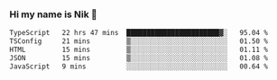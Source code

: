 ### Hi my name is Nik 👋

<!--
**NikDoe/NikDoe** is a ✨ _special_ ✨ repository because its `README.md` (this file) appears on your GitHub profile.

Here are some ideas to get you started:

- 🔭 I’m currently working on ...
- 🌱 I’m currently learning ...
- 👯 I’m looking to collaborate on ...
- 🤔 I’m looking for help with ...
- 💬 Ask me about ...
- 📫 How to reach me: ...
- 😄 Pronouns: ...
- ⚡ Fun fact: ...
-->

<!--START_SECTION:waka-->

```txt
TypeScript   22 hrs 47 mins  ███████████████████████▓░   95.04 %
TSConfig     21 mins         ▒░░░░░░░░░░░░░░░░░░░░░░░░   01.50 %
HTML         15 mins         ▒░░░░░░░░░░░░░░░░░░░░░░░░   01.11 %
JSON         15 mins         ▒░░░░░░░░░░░░░░░░░░░░░░░░   01.08 %
JavaScript   9 mins          ░░░░░░░░░░░░░░░░░░░░░░░░░   00.64 %
```

<!--END_SECTION:waka-->
